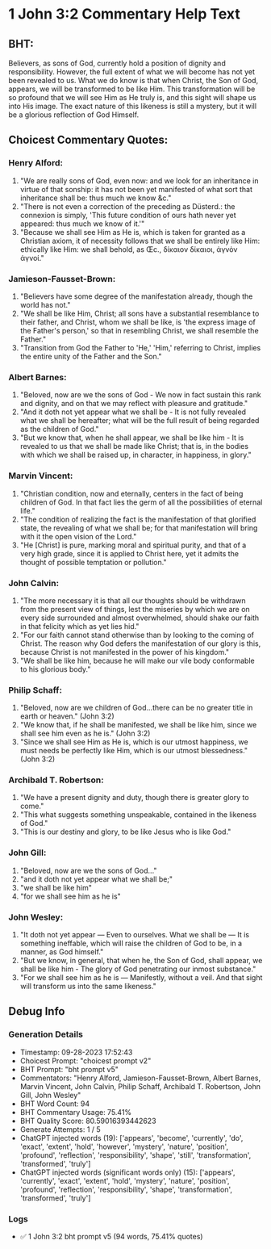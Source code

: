 # 1 John 3:2 Commentary Help Text

## BHT:
Believers, as sons of God, currently hold a position of dignity and responsibility. However, the full extent of what we will become has not yet been revealed to us. What we do know is that when Christ, the Son of God, appears, we will be transformed to be like Him. This transformation will be so profound that we will see Him as He truly is, and this sight will shape us into His image. The exact nature of this likeness is still a mystery, but it will be a glorious reflection of God Himself.

## Choicest Commentary Quotes:
### Henry Alford:
1. "We are really sons of God, even now: and we look for an inheritance in virtue of that sonship: it has not been yet manifested of what sort that inheritance shall be: thus much we know &c."
2. "There is not even a correction of the preceding as Düsterd.: the connexion is simply, 'This future condition of ours hath never yet appeared: thus much we know of it.'"
3. "Because we shall see Him as He is, which is taken for granted as a Christian axiom, it of necessity follows that we shall be entirely like Him: ethically like Him: we shall behold, as Œc., δίκαιον δίκαιοι, ἀγνὸν ἁγνοί."

### Jamieson-Fausset-Brown:
1. "Believers have some degree of the manifestation already, though the world has not."
2. "We shall be like Him, Christ; all sons have a substantial resemblance to their father, and Christ, whom we shall be like, is 'the express image of the Father's person,' so that in resembling Christ, we shall resemble the Father."
3. "Transition from God the Father to 'He,' 'Him,' referring to Christ, implies the entire unity of the Father and the Son."

### Albert Barnes:
1. "Beloved, now are we the sons of God - We now in fact sustain this rank and dignity, and on that we may reflect with pleasure and gratitude."
2. "And it doth not yet appear what we shall be - It is not fully revealed what we shall be hereafter; what will be the full result of being regarded as the children of God."
3. "But we know that, when he shall appear, we shall be like him - It is revealed to us that we shall be made like Christ; that is, in the bodies with which we shall be raised up, in character, in happiness, in glory."

### Marvin Vincent:
1. "Christian condition, now and eternally, centers in the fact of being children of God. In that fact lies the germ of all the possibilities of eternal life."
2. "The condition of realizing the fact is the manifestation of that glorified state, the revealing of what we shall be; for that manifestation will bring with it the open vision of the Lord."
3. "He [Christ] is pure, marking moral and spiritual purity, and that of a very high grade, since it is applied to Christ here, yet it admits the thought of possible temptation or pollution."

### John Calvin:
1. "The more necessary it is that all our thoughts should be withdrawn from the present view of things, lest the miseries by which we are on every side surrounded and almost overwhelmed, should shake our faith in that felicity which as yet lies hid."
2. "For our faith cannot stand otherwise than by looking to the coming of Christ. The reason why God defers the manifestation of our glory is this, because Christ is not manifested in the power of his kingdom."
3. "We shall be like him, because he will make our vile body conformable to his glorious body."


### Philip Schaff:
1. "Beloved, now are we children of God...there can be no greater title in earth or heaven." (John 3:2) 
2. "We know that, if he shall be manifested, we shall be like him, since we shall see him even as he is." (John 3:2)
3. "Since we shall see Him as He is, which is our utmost happiness, we must needs be perfectly like Him, which is our utmost blessedness." (John 3:2)

### Archibald T. Robertson:
1. "We have a present dignity and duty, though there is greater glory to come."
2. "This what suggests something unspeakable, contained in the likeness of God."
3. "This is our destiny and glory, to be like Jesus who is like God."

### John Gill:
1. "Beloved, now are we the sons of God..." 
2. "and it doth not yet appear what we shall be;" 
3. "we shall be like him"
4. "for we shall see him as he is"

### John Wesley:
1. "It doth not yet appear — Even to ourselves. What we shall be — It is something ineffable, which will raise the children of God to be, in a manner, as God himself."
2. "But we know, in general, that when he, the Son of God, shall appear, we shall be like him - The glory of God penetrating our inmost substance."
3. "For we shall see him as he is — Manifestly, without a veil. And that sight will transform us into the same likeness."


## Debug Info
### Generation Details
- Timestamp: 09-28-2023 17:52:43
- Choicest Prompt: "choicest prompt v2"
- BHT Prompt: "bht prompt v5"
- Commentators: "Henry Alford, Jamieson-Fausset-Brown, Albert Barnes, Marvin Vincent, John Calvin, Philip Schaff, Archibald T. Robertson, John Gill, John Wesley"
- BHT Word Count: 94
- BHT Commentary Usage: 75.41%
- BHT Quality Score: 80.59016393442623
- Generate Attempts: 1 / 5
- ChatGPT injected words (19):
	['appears', 'become', 'currently', 'do', 'exact', 'extent', 'hold', 'however', 'mystery', 'nature', 'position', 'profound', 'reflection', 'responsibility', 'shape', 'still', 'transformation', 'transformed', 'truly']
- ChatGPT injected words (significant words only) (15):
	['appears', 'currently', 'exact', 'extent', 'hold', 'mystery', 'nature', 'position', 'profound', 'reflection', 'responsibility', 'shape', 'transformation', 'transformed', 'truly']

### Logs
- ✅ 1 John 3:2 bht prompt v5 (94 words, 75.41% quotes)